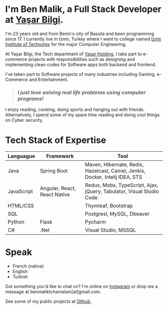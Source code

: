 # I'm Ben Malik, a Full Stack Developer at [Yaşar Bilgi](https://yasarbilgi.com.tr). 

I'm 23 years old and from Benin's city of Bassila and been programming since 17. I currently live in Izmir, Turkey where I went to college named 
[Izmir Institute of Technolgy](https://en.iyte.edu.tr)
for the major Computer Engineering.

At Yaşar Bilgi, the Tech department of [Yasar Holding](https://yasar.com.tr/en/), I take part to e-commerce projects with responsibilities such as
designing and implementing clean codes for Software apps both backend and frontend.

I've taken part to Software projects of many industries including Gaming, e-Commerce and Entertainment.

> ### *I just love solving real life problems using computer programs!*

I enjoy reading, cooking, doing sports and hanging out with friends. Alternatively, I spend some of my spare time reading and doing cool things on Cyber security.

# Tech Stack of Expertise

 
 Languague  | Framework | Tool
 ------------|----------|----------
Java  | Spring Boot | Maven, Hibernate, Redis, Hazelcast, Camel, Jenkis, Docker, Intelij IDEA, STS
JavaScript  | Angular, React, React Native | Redux, Mobx, TypeScript, Ajax, jQuery, Tabulator, Visual Studio Code
HTML/CSS| | Thymleaf, Bootstrap
 SQL | | Postgresl, MySQL, Dbeaver
 Python| Flask | Pycharm
C#| .Net | Visual Studio, MSSQL
 
  
# Speak
* French (native) 
* English 
* Turkish

Got something you'd like to chat on? I'm online on [Instagram](https://www.instagram.com/benmalik_/) or drop me a message at benmaliktchamalam[at]gmail.com.

See some of my public projects at [Github](https://github.com/ben-malik).
